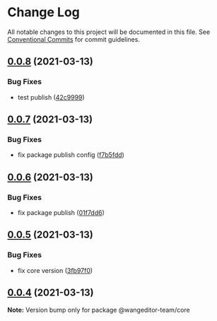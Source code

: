 # Change Log

All notable changes to this project will be documented in this file.
See [Conventional Commits](https://conventionalcommits.org) for commit guidelines.

## [0.0.8](https://github.com/wangeditor-team/wangEditor-next/compare/@wangeditor-team/core@0.0.7...@wangeditor-team/core@0.0.8) (2021-03-13)


### Bug Fixes

* test publish ([42c9999](https://github.com/wangeditor-team/wangEditor-next/commit/42c9999113f64cbcecabc01c327b95e08369f906))





## [0.0.7](https://github.com/wangeditor-team/wangEditor-next/compare/@wangeditor-team/core@0.0.6...@wangeditor-team/core@0.0.7) (2021-03-13)


### Bug Fixes

* fix package publish config ([f7b5fdd](https://github.com/wangeditor-team/wangEditor-next/commit/f7b5fdd6638833117bf6eae7f2504c4e94bf1a04))





## [0.0.6](https://github.com/wangeditor-team/wangEditor-next/compare/@wangeditor-team/core@0.0.5...@wangeditor-team/core@0.0.6) (2021-03-13)


### Bug Fixes

* fix package publish ([01f7dd6](https://github.com/wangeditor-team/wangEditor-next/commit/01f7dd6103f9ce50e2df83b6485338431684fe63))





## [0.0.5](https://github.com/wangeditor-team/wangEditor-next/compare/@wangeditor-team/core@0.0.4...@wangeditor-team/core@0.0.5) (2021-03-13)


### Bug Fixes

* fix core version ([3fb97f0](https://github.com/wangeditor-team/wangEditor-next/commit/3fb97f0db940f68ff064c124e27464b487e8a66c))





## [0.0.4](https://github.com/wangeditor-team/wangEditor-next/compare/@wangeditor-team/core@0.0.3...@wangeditor-team/core@0.0.4) (2021-03-13)

**Note:** Version bump only for package @wangeditor-team/core
